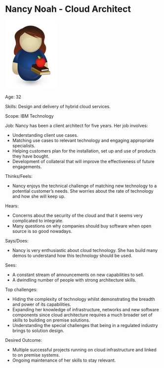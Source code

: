 <!-- SPDX-License-Identifier: CC-BY-4.0 -->
<!-- Copyright Contributors to the ODPi Data Governance project. -->

# Nancy Noah - Cloud Architect

![Icon](nancy-noah.png)

Age: 32

Skills: Design and delivery of hybrid cloud services.

Scope: IBM Technology

Job: 
Nancy has been a client architect for five years.  Her job involves:
* Understanding client use cases.
* Matching use cases to relevant technology and engaging appropriate specialists.
* Helping customers plan for the installation, set up and use of
products they have bought.
* Development of collateral that will improve the effectiveness
of future engagements.

Thinks/Feels:
* Nancy enjoys the technical challenge of matching new technology to
a potential customer’s needs.
She worries about the rate of technology and how she will keep up.

Hears:
* Concerns about the security of the cloud and
that it seems very complicated to integrate.
* Many questions on why companies should buy software when open
source is so good nowadays.

Says/Does:
* Nancy is very enthusiastic about cloud technology.
She has build many demos to understand how this technology should be used.

Sees:
* A constant stream of announcements on new capabilities to sell.
* A dwindling number of people with strong architecture skills.

Top challenges:
* Hiding the complexity of technology whilst demonstrating the
breadth and power of its capabilities.
* Expanding her knowledge of infrastructure, networks and new
software components since cloud architecture requires a much
broader set of skills to building on premise solutions.
* Understanding the special challenges that being in a
regulated industry brings to solution design.

Desired Outcome:
* Multiple successful projects running on cloud infrastructure
and linked to on premise systems.
* Ongoing maintenance of her skills to stay relevant.


